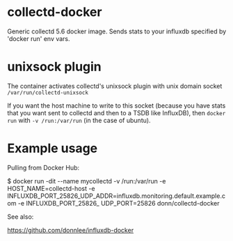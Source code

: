 # collectd-docker
Generic collectd 5.6 docker image. Sends stats to your influxdb specified by 'docker run' env vars.

# unixsock plugin

The container activates collectd's unixsock plugin with unix domain socket `/var/run/collectd-unixsock`

If you want the host machine to write to this socket (because you have stats that you want sent to collectd and then to a TSDB like InfluxDB), then `docker run` with `-v /run:/var/run` (in the case of ubuntu).

# Example usage

Pulling from Docker Hub:

$ docker run -dit --name mycollectd -v /run:/var/run -e HOST_NAME=collectd-host -e INFLUXDB_PORT_25826_UDP_ADDR=influxdb.monitoring.default.example.com -e INFLUXDB_PORT_25826_
UDP_PORT=25826 donn/collectd-docker

See also:

https://github.com/donnlee/influxdb-docker
